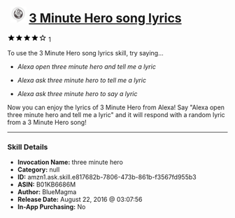 # &nbsp;<img src="skill_icon" alt="3 Minute Hero song lyrics icon" width="36"> [3 Minute Hero song lyrics](http://alexa.amazon.com/#skills/amzn1.ask.skill.e817682b-7806-473b-861b-f3567fd955b3)
![4 stars](../../images/ic_star_black_18dp_1x.png)![4 stars](../../images/ic_star_black_18dp_1x.png)![4 stars](../../images/ic_star_black_18dp_1x.png)![4 stars](../../images/ic_star_black_18dp_1x.png)![4 stars](../../images/ic_star_border_black_18dp_1x.png) 1

To use the 3 Minute Hero song lyrics skill, try saying...

* *Alexa open three minute hero and tell me a lyric*

* *Alexa ask three minute hero to tell me a lyric*

* *Alexa ask three minute hero to say a lyric*

Now you can enjoy the lyrics of 3 Minute Hero from Alexa! Say "Alexa open three minute hero and tell me a lyric" and it will respond with a random lyric from a 3 Minute Hero song!

***

### Skill Details

* **Invocation Name:** three minute hero
* **Category:** null
* **ID:** amzn1.ask.skill.e817682b-7806-473b-861b-f3567fd955b3
* **ASIN:** B01KB6686M
* **Author:** BlueMagma
* **Release Date:** August 22, 2016 @ 03:07:56
* **In-App Purchasing:** No
